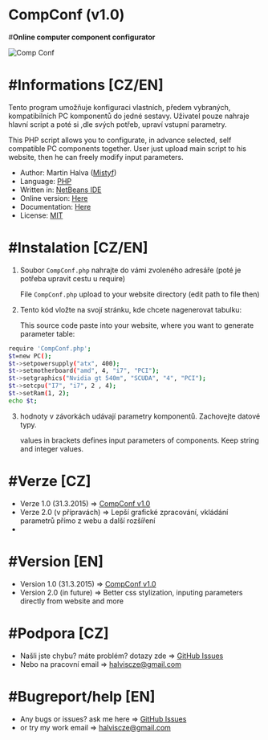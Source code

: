 # CompConf (v1.0)
#<b>Online computer component configurator</b>

![Comp Conf](http://s28.postimg.org/hjblyri99/compconf.png)
# #Informations [CZ/EN]
Tento program umožňuje konfiguraci vlastních, předem vybraných, kompatibilních PC komponentů do jedné sestavy.
Uživatel pouze nahraje hlavní script a poté si ,dle svých potřeb, upraví vstupní parametry.

This PHP script allows you to configurate, in advance selected, self compatible PC components together.
User just upload main script to his website, then he can freely modify input parameters.

- Author: Martin Halva ([Mistyf](https://github.com/Mistyf))
- Language: [PHP](http://www.php.net)
- Written in: [NetBeans IDE](https://netbeans.org/)
- Online version: [Here](http://73s7.xf.cz/CompConf2.php)
- Documentation: [Here](http://73s7.xf.cz/Documentation/)
- License: [MIT](https://github.com/Mistyf/CompConf/blob/master/LICENSE)

# #Instalation [CZ/EN]
1) Soubor `CompConf.php` nahrajte do vámi zvoleného adresáře (poté je potřeba upravit cestu u require)

   File `CompConf.php` upload to your website directory (edit path to file then)


2) Tento kód vložte na svojí stránku, kde chcete nagenerovat tabulku:

   This source code paste into your website, where you want to generate parameter table:

``` bash
require 'CompConf.php';
$t=new PC();
$t->setpowersupply("atx", 400);
$t->setmotherboard("amd", 4, "i7", "PCI");
$t->setgraphics("Nvidia gt 540m", "SCUDA", "4", "PCI");
$t->setcpu("I7", "i7", 2 , 4);
$t->setRam(1, 2);
echo $t;
```

3) hodnoty v závorkách udávají parametry komponentů. Zachovejte datové typy.

   values in brackets defines input parameters of components. Keep string and integer values.

# #Verze [CZ]
- Verze 1.0   (31.3.2015) => [CompConf v1.0](https://github.com/Mistyf/CompConf/blob/master/CompConf.php)
- Verze 2.0 (v přípravách) => Lepší grafické zpracování, vkládání parametrů přímo z webu a další rozšíření
- 
# #Version [EN]
- Version 1.0   (31.3.2015) => [CompConf v1.0](https://github.com/Mistyf/CompConf/blob/master/CompConf.php)
- Version 2.0 (in future) => Better css stylization, inputing parameters directly from website and more

# #Podpora [CZ]
- Našli jste chybu? máte problém? dotazy zde => [GitHub Issues](https://github.com/Mistyf/CompConf/issues)
- Nebo na pracovní email => [halviscze@gmail.com](halviscze@gmail.com)

# #Bugreport/help [EN]
- Any bugs or issues? ask me here => [GitHub Issues](https://github.com/Mistyf/CompConf/issues)
- or try my work email => [halviscze@gmail.com](halviscze@gmail.com)

